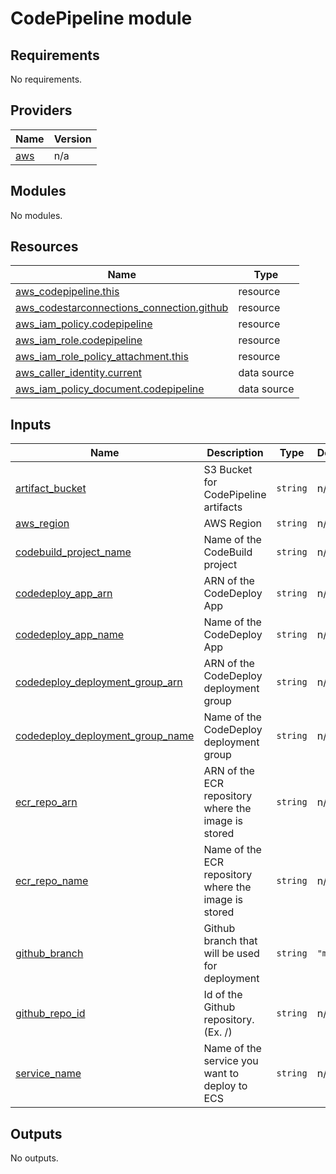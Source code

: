 # CodePipeline module

<!-- BEGIN_TF_DOCS -->
## Requirements

No requirements.

## Providers

| Name | Version |
|------|---------|
| <a name="provider_aws"></a> [aws](#provider\_aws) | n/a |

## Modules

No modules.

## Resources

| Name | Type |
|------|------|
| [aws_codepipeline.this](https://registry.terraform.io/providers/hashicorp/aws/latest/docs/resources/codepipeline) | resource |
| [aws_codestarconnections_connection.github](https://registry.terraform.io/providers/hashicorp/aws/latest/docs/resources/codestarconnections_connection) | resource |
| [aws_iam_policy.codepipeline](https://registry.terraform.io/providers/hashicorp/aws/latest/docs/resources/iam_policy) | resource |
| [aws_iam_role.codepipeline](https://registry.terraform.io/providers/hashicorp/aws/latest/docs/resources/iam_role) | resource |
| [aws_iam_role_policy_attachment.this](https://registry.terraform.io/providers/hashicorp/aws/latest/docs/resources/iam_role_policy_attachment) | resource |
| [aws_caller_identity.current](https://registry.terraform.io/providers/hashicorp/aws/latest/docs/data-sources/caller_identity) | data source |
| [aws_iam_policy_document.codepipeline](https://registry.terraform.io/providers/hashicorp/aws/latest/docs/data-sources/iam_policy_document) | data source |

## Inputs

| Name | Description | Type | Default | Required |
|------|-------------|------|---------|:--------:|
| <a name="input_artifact_bucket"></a> [artifact\_bucket](#input\_artifact\_bucket) | S3 Bucket for CodePipeline artifacts | `string` | n/a | yes |
| <a name="input_aws_region"></a> [aws\_region](#input\_aws\_region) | AWS Region | `string` | n/a | yes |
| <a name="input_codebuild_project_name"></a> [codebuild\_project\_name](#input\_codebuild\_project\_name) | Name of the CodeBuild project | `string` | n/a | yes |
| <a name="input_codedeploy_app_arn"></a> [codedeploy\_app\_arn](#input\_codedeploy\_app\_arn) | ARN of the CodeDeploy App | `string` | n/a | yes |
| <a name="input_codedeploy_app_name"></a> [codedeploy\_app\_name](#input\_codedeploy\_app\_name) | Name of the CodeDeploy App | `string` | n/a | yes |
| <a name="input_codedeploy_deployment_group_arn"></a> [codedeploy\_deployment\_group\_arn](#input\_codedeploy\_deployment\_group\_arn) | ARN of the CodeDeploy deployment group | `string` | n/a | yes |
| <a name="input_codedeploy_deployment_group_name"></a> [codedeploy\_deployment\_group\_name](#input\_codedeploy\_deployment\_group\_name) | Name of the CodeDeploy deployment group | `string` | n/a | yes |
| <a name="input_ecr_repo_arn"></a> [ecr\_repo\_arn](#input\_ecr\_repo\_arn) | ARN of the ECR repository where the image is stored | `string` | n/a | yes |
| <a name="input_ecr_repo_name"></a> [ecr\_repo\_name](#input\_ecr\_repo\_name) | Name of the ECR repository where the image is stored | `string` | n/a | yes |
| <a name="input_github_branch"></a> [github\_branch](#input\_github\_branch) | Github branch that will be used for deployment | `string` | `"main"` | no |
| <a name="input_github_repo_id"></a> [github\_repo\_id](#input\_github\_repo\_id) | Id of the Github repository. (Ex. <owner>/<repository-name>) | `string` | n/a | yes |
| <a name="input_service_name"></a> [service\_name](#input\_service\_name) | Name of the service you want to deploy to ECS | `string` | n/a | yes |

## Outputs

No outputs.
<!-- END_TF_DOCS -->
